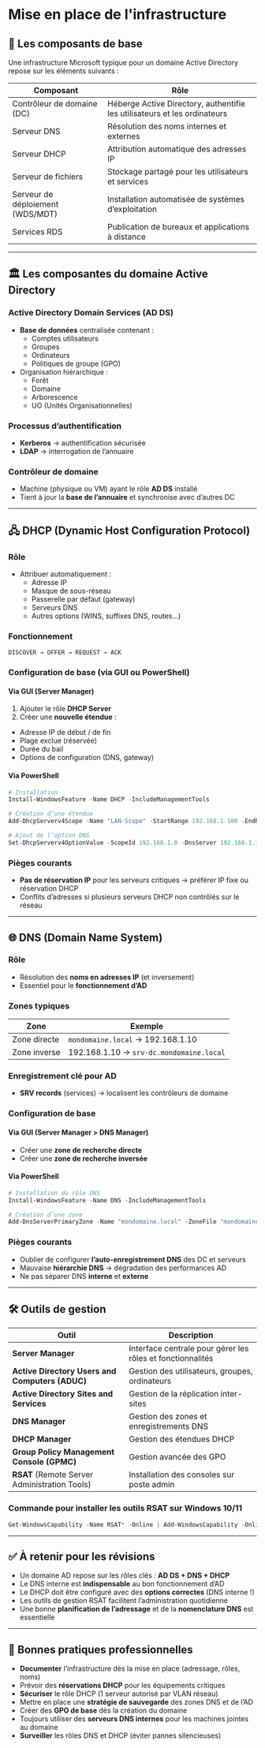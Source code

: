 # Mise en place de l'infrastructure
## 🧩 Les composants de base

Une infrastructure Microsoft typique pour un domaine Active Directory repose sur les éléments suivants :

|Composant|Rôle|
|---|---|
|Contrôleur de domaine (DC)|Héberge Active Directory, authentifie les utilisateurs et les ordinateurs|
|Serveur DNS|Résolution des noms internes et externes|
|Serveur DHCP|Attribution automatique des adresses IP|
|Serveur de fichiers|Stockage partagé pour les utilisateurs et services|
|Serveur de déploiement (WDS/MDT)|Installation automatisée de systèmes d’exploitation|
|Services RDS|Publication de bureaux et applications à distance|

---

## 🏛️ Les composantes du domaine Active Directory

### Active Directory Domain Services (AD DS)

- **Base de données** centralisée contenant :
    - Comptes utilisateurs
    - Groupes
    - Ordinateurs
    - Politiques de groupe (GPO)
- Organisation hiérarchique :
    - Forêt
    - Domaine
    - Arborescence
    - UO (Unités Organisationnelles)

### Processus d’authentification

- **Kerberos** → authentification sécurisée
- **LDAP** → interrogation de l’annuaire

### Contrôleur de domaine

- Machine (physique ou VM) ayant le rôle **AD DS** installé
- Tient à jour la **base de l’annuaire** et synchronise avec d’autres DC

---

## 🖧 DHCP (Dynamic Host Configuration Protocol)

### Rôle

- Attribuer automatiquement :
    - Adresse IP
    - Masque de sous-réseau
    - Passerelle par défaut (gateway)
    - Serveurs DNS
    - Autres options (WINS, suffixes DNS, routes...)

### Fonctionnement

```text
DISCOVER → OFFER → REQUEST → ACK
```

### Configuration de base (via GUI ou PowerShell)

#### Via GUI (Server Manager)

1. Ajouter le rôle **DHCP Server**
2. Créer une **nouvelle étendue** :

- Adresse IP de début / de fin
- Plage exclue (réservée)
- Durée du bail
- Options de configuration (DNS, gateway)

#### Via PowerShell

```powershell
# Installation
Install-WindowsFeature -Name DHCP -IncludeManagementTools

# Création d’une étendue
Add-DhcpServerv4Scope -Name "LAN-Scope" -StartRange 192.168.1.100 -EndRange 192.168.1.200 -SubnetMask 255.255.255.0

# Ajout de l’option DNS
Set-DhcpServerv4OptionValue -ScopeId 192.168.1.0 -DnsServer 192.168.1.10 -DnsDomain "mondomaine.local"
```

### Pièges courants

- **Pas de réservation IP** pour les serveurs critiques → préférer IP fixe ou réservation DHCP
- Conflits d’adresses si plusieurs serveurs DHCP non contrôlés sur le réseau

---

## 🌐 DNS (Domain Name System)

### Rôle

- Résolution des **noms en adresses IP** (et inversement)
- Essentiel pour le **fonctionnement d’AD**

### Zones typiques

|Zone|Exemple|
|---|---|
|Zone directe|`mondomaine.local` → 192.168.1.10|
|Zone inverse|192.168.1.10 → `srv-dc.mondomaine.local`|

### Enregistrement clé pour AD

- **SRV records** (services) → localisent les contrôleurs de domaine

### Configuration de base

#### Via GUI (Server Manager > DNS Manager)

- Créer une **zone de recherche directe**
- Créer une **zone de recherche inversée**

#### Via PowerShell

```powershell
# Installation du rôle DNS
Install-WindowsFeature -Name DNS -IncludeManagementTools

# Création d’une zone
Add-DnsServerPrimaryZone -Name "mondomaine.local" -ZoneFile "mondomaine.local.dns"
```

### Pièges courants

- Oublier de configurer **l’auto-enregistrement DNS** des DC et serveurs
- Mauvaise **hiérarchie DNS** → dégradation des performances AD
- Ne pas séparer DNS **interne** et **externe**

---

## 🛠️ Outils de gestion

|Outil|Description|
|---|---|
|**Server Manager**|Interface centrale pour gérer les rôles et fonctionnalités|
|**Active Directory Users and Computers (ADUC)**|Gestion des utilisateurs, groupes, ordinateurs|
|**Active Directory Sites and Services**|Gestion de la réplication inter-sites|
|**DNS Manager**|Gestion des zones et enregistrements DNS|
|**DHCP Manager**|Gestion des étendues DHCP|
|**Group Policy Management Console (GPMC)**|Gestion avancée des GPO|
|**RSAT** (Remote Server Administration Tools)|Installation des consoles sur poste admin|

### Commande pour installer les outils RSAT sur Windows 10/11

```powershell
Get-WindowsCapability -Name RSAT* -Online | Add-WindowsCapability -Online
```

---

## ✅ À retenir pour les révisions

- Un domaine AD repose sur les rôles clés : **AD DS + DNS + DHCP**
- Le DNS interne est **indispensable** au bon fonctionnement d’AD
- Le DHCP doit être configuré avec des **options correctes** (DNS interne !)
- Les outils de gestion RSAT facilitent l’administration quotidienne
- Une bonne **planification de l’adressage** et de la **nomenclature DNS** est essentielle

---

## 📌 Bonnes pratiques professionnelles

- **Documenter** l’infrastructure dès la mise en place (adressage, rôles, noms)
- Prévoir des **réservations DHCP** pour les équipements critiques
- **Sécuriser** le rôle DHCP (1 serveur autorisé par VLAN réseau)
- Mettre en place une **stratégie de sauvegarde** des zones DNS et de l’AD
- Créer des **GPO de base** dès la création du domaine
- Toujours utiliser des **serveurs DNS internes** pour les machines jointes au domaine
- **Surveiller** les rôles DNS et DHCP (éviter pannes silencieuses)

